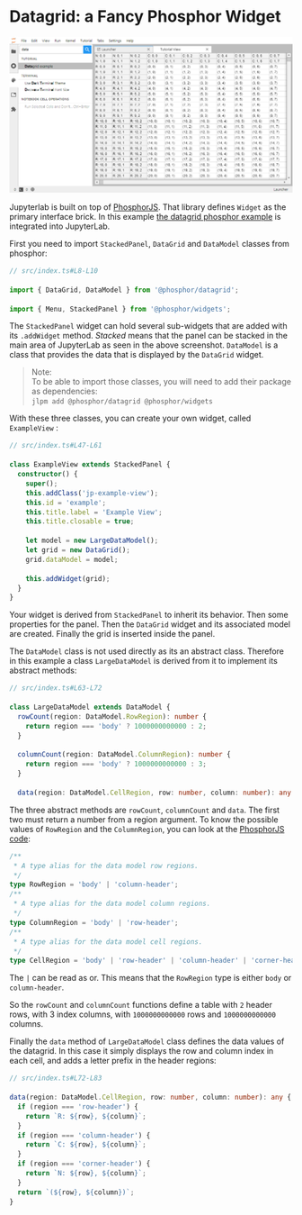 # Datagrid: a Fancy Phosphor Widget

![Datagrid](preview.png)

Jupyterlab is built on top of
[PhosphorJS](https://phosphorjs.github.io/). That library defines `Widget` as the primary interface brick. In this example [the datagrid phosphor example](http://phosphorjs.github.io/examples/datagrid/)
is integrated into JupyterLab.

First you need to import `StackedPanel`, `DataGrid`
and `DataModel` classes from phosphor:

```ts
// src/index.ts#L8-L10

import { DataGrid, DataModel } from '@phosphor/datagrid';

import { Menu, StackedPanel } from '@phosphor/widgets';
```

The `StackedPanel` widget can hold several sub-widgets that are added with its
`.addWidget` method. _Stacked_ means that the panel can be stacked in
the main area of JupyterLab as seen in the above screenshot. `DataModel`
is a class that provides the data that is displayed by the `DataGrid` widget.

> Note:  
> To be able to import those classes, you will need to add their
> package as dependencies:  
> `jlpm add @phosphor/datagrid @phosphor/widgets`

With these three classes, you can create your own widget, called `ExampleView` :

```ts
// src/index.ts#L47-L61

class ExampleView extends StackedPanel {
  constructor() {
    super();
    this.addClass('jp-example-view');
    this.id = 'example';
    this.title.label = 'Example View';
    this.title.closable = true;

    let model = new LargeDataModel();
    let grid = new DataGrid();
    grid.dataModel = model;

    this.addWidget(grid);
  }
}
```

Your widget is derived from `StackedPanel` to inherit its behavior. Then
some properties for the panel. Then the `DataGrid` widget and its associated model are created.
Finally the grid is inserted inside the panel.

The `DataModel` class is not used directly as its an abstract class.
Therefore in this example a class `LargeDataModel` is derived from it
to implement its abstract methods:

```ts
// src/index.ts#L63-L72

class LargeDataModel extends DataModel {
  rowCount(region: DataModel.RowRegion): number {
    return region === 'body' ? 1000000000000 : 2;
  }

  columnCount(region: DataModel.ColumnRegion): number {
    return region === 'body' ? 1000000000000 : 3;
  }

  data(region: DataModel.CellRegion, row: number, column: number): any {
```

The three abstract methods are `rowCount`, `columnCount` and `data`. The
first two must return a number from a region argument. To know the possible
values of `RowRegion` and the `ColumnRegion`, you can look at the [PhosphorJS
code](https://github.com/phosphorjs/phosphor/blob/9f5e11025b62d2c4a6fb59e2681ae1ed323dcde4/packages/datagrid/src/datamodel.ts#L112-L129):

```ts
/**
 * A type alias for the data model row regions.
 */
type RowRegion = 'body' | 'column-header';
/**
 * A type alias for the data model column regions.
 */
type ColumnRegion = 'body' | 'row-header';
/**
 * A type alias for the data model cell regions.
 */
type CellRegion = 'body' | 'row-header' | 'column-header' | 'corner-header';
```

The `|` can be read as or. This means that the `RowRegion` type is
either `body` or `column-header`.

So the `rowCount` and `columnCount` functions define a table with `2` header rows, with 3 index columns, with `1000000000000` rows and `1000000000000` columns.

Finally the `data` method of `LargeDataModel` class defines the data
values of the datagrid. In this case it simply displays the row and
column index in each cell, and adds a letter prefix in the header regions:

```ts
// src/index.ts#L72-L83

data(region: DataModel.CellRegion, row: number, column: number): any {
  if (region === 'row-header') {
    return `R: ${row}, ${column}`;
  }
  if (region === 'column-header') {
    return `C: ${row}, ${column}`;
  }
  if (region === 'corner-header') {
    return `N: ${row}, ${column}`;
  }
  return `(${row}, ${column})`;
}
```
